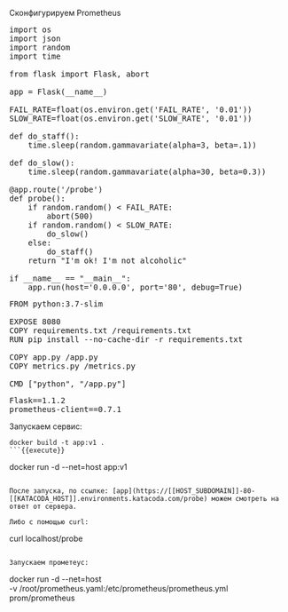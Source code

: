 Сконфигурируем Prometheus

<pre class="file" data-filename="app.py" data-target="replace">
import os
import json
import random
import time

from flask import Flask, abort

app = Flask(__name__)

FAIL_RATE=float(os.environ.get('FAIL_RATE', '0.01'))
SLOW_RATE=float(os.environ.get('SLOW_RATE', '0.01'))

def do_staff():
    time.sleep(random.gammavariate(alpha=3, beta=.1))

def do_slow():
    time.sleep(random.gammavariate(alpha=30, beta=0.3))

@app.route('/probe')
def probe():
    if random.random() < FAIL_RATE:
        abort(500)
    if random.random() < SLOW_RATE:
        do_slow()
    else:
        do_staff()
    return "I'm ok! I'm not alcoholic"

if __name__ == "__main__":
    app.run(host='0.0.0.0', port='80', debug=True)
</pre>

<pre class="file" data-filename="Dockerfile" data-target="replace">
FROM python:3.7-slim

EXPOSE 8080
COPY requirements.txt /requirements.txt
RUN pip install --no-cache-dir -r requirements.txt

COPY app.py /app.py
COPY metrics.py /metrics.py

CMD ["python", "/app.py"]
</pre>

<pre class="file" data-filename="requirements.txt" data-target="replace">
Flask==1.1.2
prometheus-client==0.7.1
</pre>

Запускаем сервис:
```
docker build -t app:v1 .
```{{execute}}

```
docker run -d --net=host app:v1
```{{execute}}

После запуска, по ссылке: [app](https://[[HOST_SUBDOMAIN]]-80-[[KATACODA_HOST]].environments.katacoda.com/probe) можем смотреть на ответ от сервера. 

Либо с помощью curl:

```
curl localhost/probe
```{{execute}}

Запускаем прометеус: 

```
docker run -d --net=host \
     -v /root/prometheus.yaml:/etc/prometheus/prometheus.yml \
     prom/prometheus
```{{execute}}
